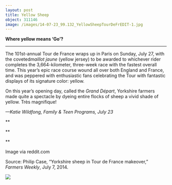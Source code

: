 ```yaml
---
layout: post
title: Yellow Sheep
object: 311146
image: /images/14-07-23_99.132_YellowSheepTourDeFrEDIT-1.jpg
---
```

**Where yellow means ‘Go’?**

****

The 101st-annual Tour de France wraps up in Paris on Sunday, July 27, with the coveted*maillot jaune* (yellow jersey) to be awarded to whichever rider completes the 3,664-kilometer, three-week race with the fastest overall time. This year’s epic race course wound all over both England and France, and was peppered with enthusiastic fans celebrating the Tour with fantastic displays of its signature color: yellow. 

On this year’s opening day, called the *Grand Départ*, Yorkshire farmers made quite a spectacle by dyeing entire flocks of sheep a vivid shade of yellow. Très magnifique!

*—Katie Wildfong, Family & Teen Programs, July 23*

**

**

**

Image via reddit.com

Source: Philip Case, “Yorkshire sheep in Tour de France makeover,” *Farmers Weekly*, July 7, 2014.

![]({{siteurl.base}}/images/14-07-23_99.132_YellowSheepTourDeFrEDIT-1.jpg)
